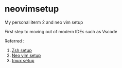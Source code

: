 # neovimsetup

My personal iterm 2 and neo vim setup 

First step to moving out of modern IDEs such as Vscode

Referred : 

1. [Zsh setup](https://www.youtube.com/watch?v=CF1tMjvHDRA&list=PLnu5gT9QrFg36OehOdECFvxFFeMHhb_07&index=2)
2. [Neo vim setup](https://www.youtube.com/watch?v=vdn_pKJUda8&list=PLnu5gT9QrFg36OehOdECFvxFFeMHhb_07&index=4)
3. [tmux setup](https://www.josean.com/posts/tmux-setup)
